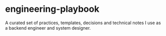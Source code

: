 # engineering-playbook
A curated set of practices, templates, decisions and technical notes I use as a backend engineer and system designer.
